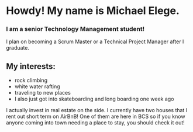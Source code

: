 # Howdy! My name is Michael Elege. 
### I am a senior Technology Management student! 
I plan on becoming a Scrum Master or a Technical Project Manager after I graduate. 

## My interests: 
- rock climbing 
- white water rafting
- traveling to new places
- I also just got into skateboarding and long boarding one week ago

I actually invest in real estate on the side. I currently have two houses that I rent out short term on AirBnB! 
One of them are here in BCS so if you know anyone coming into town needing a place to stay, you should check it out!
